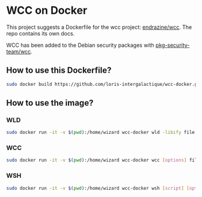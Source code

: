 # WCC on Docker

This project suggests a Dockerfile for the wcc project: [endrazine/wcc](https://github.com/endrazine/wcc). The repo contains its own docs.

WCC has been added to the Debian security packages with [pkg-security-team/wcc](https://salsa.debian.org/pkg-security-team/wcc).

## How to use this Dockerfile?

```bash
sudo docker build https://github.com/loris-intergalactique/wcc-docker.git#main
```

## How to use the image?
### WLD

```bash
sudo docker run -it -v $(pwd):/home/wizard wcc-docker wld -libify file
```

### WCC

```bash
sudo docker run -it -v $(pwd):/home/wizard wcc-docker wcc [options] file
```

### WSH

```bash
sudo docker run -it -v $(pwd):/home/wizard wcc-docker wsh [script] [options] [binary1] [binary2] ... [-x] [script_arg1] [script_arg2] ...
```
